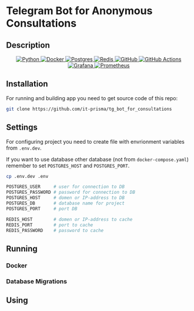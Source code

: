 # Telegram Bot for Anonymous Consultations

## Description

<a href="https://github.com/Ileriayo/markdown-badges">
  <p align="center">
    <img alt="Python" src="https://img.shields.io/badge/python-3670A0?style=for-the-badge&logo=python&logoColor=ffdd54"/>
    <img alt="Docker" src="https://img.shields.io/badge/docker-%230db7ed.svg?style=for-the-badge&logo=docker&logoColor=white"/>
    <img alt="Postgres" src="https://img.shields.io/badge/postgres-%23316192.svg?style=for-the-badge&logo=postgresql&logoColor=white"/>
    <img alt="Redis" src="https://img.shields.io/badge/redis-%23DD0031.svg?style=for-the-badge&logo=redis&logoColor=white"/>
    <img alt="GitHub" src="https://img.shields.io/badge/github-%23121011.svg?style=for-the-badge&logo=github&logoColor=white"/>
    <img alt="GitHub Actions" src="https://img.shields.io/badge/githubactions-%232671E5.svg?style=for-the-badge&logo=githubactions&logoColor=white"/>
    <img alt="Grafana" src="https://img.shields.io/badge/grafana-%23F46800.svg?style=for-the-badge&logo=grafana&logoColor=white"/>
    <img alt="Prometheus" src="https://img.shields.io/badge/Prometheus-E6522C?style=for-the-badge&logo=Prometheus&logoColor=white"/>
  </p>
</a>

## Installation

For running and building app you need to get source code of this repo:

```bash
git clone https://github.com/it-prisma/tg_bot_for_consultations
```

## Settings

For configuring project you need to create file with envrionment variables from `.env.dev`.

If you want to use database other database (not from `docker-compose.yaml`) remember to set `POSTGRES_HOST` and `POSTGRES_PORT`.

```bash
cp .env.dev .env
```

```bash
POSTGRES_USER     # user for connection to DB
POSTGRES_PASSWORD # password for connection to DB
POSTGRES_HOST     # domen or IP-address to DB
POSTGRES_DB       # database name for project
POSTGRES_PORT     # port DB

REDIS_HOST        # domen or IP-address to cache
REDIS_PORT        # port to cache
REDIS_PASSWORD    # password to cache
```

## Running

### Docker

### Database Migrations

## Using


